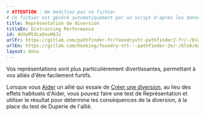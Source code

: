 ```yaml
---
# ATTENTION : Ne modifiez pas ce fichier
# Ce fichier est généré automatiquement par un script d'après les données du module Foundry VTT officiel et de sa traduction
title: Représentation de diversion
titleEn: Distracting Performance
id: 4UXyMtXLaOxuH6Js
urlFr: https://gitlab.com/pathfinder-fr/foundryvtt-pathfinder2-fr/-/blob/master/data/feats/4UXyMtXLaOxuH6Js.htm
urlEn: https://gitlab.com/hooking/foundry-vtt---pathfinder-2e/-/blob/master/packs/data/feats.db/distracting-performance.json
layout: dons
---
```

Vos représentations sont plus particulièrement divertissantes, permettant à vos alliés d'être facilement furtifs.

Lorsque vous [Aider](../actions/aider.md) un allié qui essaie de [Créer une diversion](../actions/faire-diversion.md), au lieu des effets habituels d'Aider, vous pouvez faire une test de Représentation et utiliser le résultat pour détermine les conséquences de la diversion, à la place du test de Duperie de l'allié.
